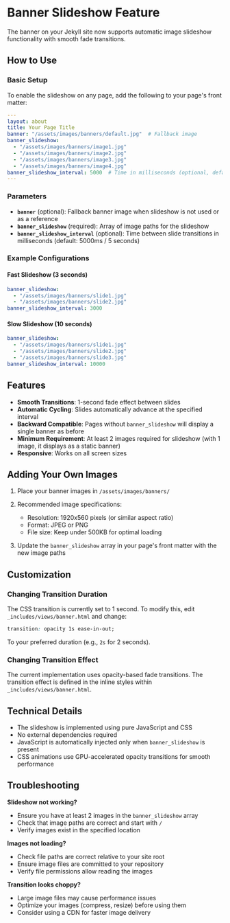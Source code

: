 # Banner Slideshow Feature

The banner on your Jekyll site now supports automatic image slideshow functionality with smooth fade transitions.

## How to Use

### Basic Setup

To enable the slideshow on any page, add the following to your page's front matter:

```yaml
---
layout: about
title: Your Page Title
banner: "/assets/images/banners/default.jpg"  # Fallback image
banner_slideshow:
  - "/assets/images/banners/image1.jpg"
  - "/assets/images/banners/image2.jpg"
  - "/assets/images/banners/image3.jpg"
  - "/assets/images/banners/image4.jpg"
banner_slideshow_interval: 5000  # Time in milliseconds (optional, default: 5000)
---
```

### Parameters

- **`banner`** (optional): Fallback banner image when slideshow is not used or as a reference
- **`banner_slideshow`** (required): Array of image paths for the slideshow
- **`banner_slideshow_interval`** (optional): Time between slide transitions in milliseconds (default: 5000ms / 5 seconds)

### Example Configurations

#### Fast Slideshow (3 seconds)
```yaml
banner_slideshow:
  - "/assets/images/banners/slide1.jpg"
  - "/assets/images/banners/slide2.jpg"
banner_slideshow_interval: 3000
```

#### Slow Slideshow (10 seconds)
```yaml
banner_slideshow:
  - "/assets/images/banners/slide1.jpg"
  - "/assets/images/banners/slide2.jpg"
  - "/assets/images/banners/slide3.jpg"
banner_slideshow_interval: 10000
```

## Features

- **Smooth Transitions**: 1-second fade effect between slides
- **Automatic Cycling**: Slides automatically advance at the specified interval
- **Backward Compatible**: Pages without `banner_slideshow` will display a single banner as before
- **Minimum Requirement**: At least 2 images required for slideshow (with 1 image, it displays as a static banner)
- **Responsive**: Works on all screen sizes

## Adding Your Own Images

1. Place your banner images in `/assets/images/banners/`
2. Recommended image specifications:
   - Resolution: 1920x560 pixels (or similar aspect ratio)
   - Format: JPEG or PNG
   - File size: Keep under 500KB for optimal loading

3. Update the `banner_slideshow` array in your page's front matter with the new image paths

## Customization

### Changing Transition Duration

The CSS transition is currently set to 1 second. To modify this, edit `_includes/views/banner.html` and change:

```css
transition: opacity 1s ease-in-out;
```

To your preferred duration (e.g., `2s` for 2 seconds).

### Changing Transition Effect

The current implementation uses opacity-based fade transitions. The transition effect is defined in the inline styles within `_includes/views/banner.html`.

## Technical Details

- The slideshow is implemented using pure JavaScript and CSS
- No external dependencies required
- JavaScript is automatically injected only when `banner_slideshow` is present
- CSS animations use GPU-accelerated opacity transitions for smooth performance

## Troubleshooting

**Slideshow not working?**
- Ensure you have at least 2 images in the `banner_slideshow` array
- Check that image paths are correct and start with `/`
- Verify images exist in the specified location

**Images not loading?**
- Check file paths are correct relative to your site root
- Ensure image files are committed to your repository
- Verify file permissions allow reading the images

**Transition looks choppy?**
- Large image files may cause performance issues
- Optimize your images (compress, resize) before using them
- Consider using a CDN for faster image delivery
